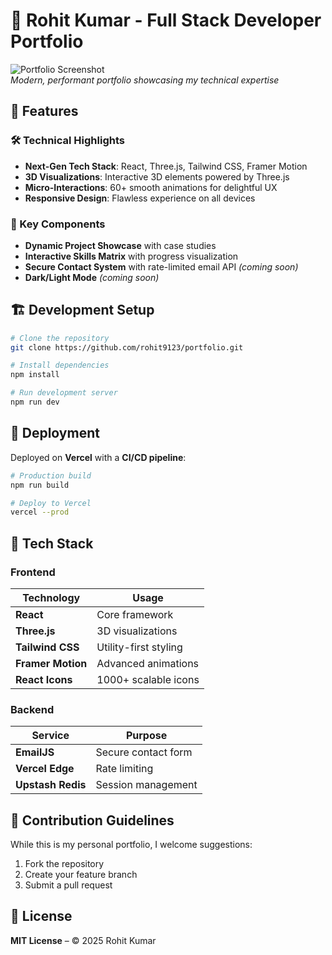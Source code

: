 # 🚀 Rohit Kumar - Full Stack Developer Portfolio
![Portfolio Screenshot](https://github.com/user-attachments/assets/27e3470c-4eea-4789-b3a3-d6ad202e2a2d)  
*Modern, performant portfolio showcasing my technical expertise*  

## 🌟 Features  

### 🛠 Technical Highlights  
- **Next-Gen Tech Stack**: React, Three.js, Tailwind CSS, Framer Motion  
- **3D Visualizations**: Interactive 3D elements powered by Three.js  
- **Micro-Interactions**: 60+ smooth animations for delightful UX  
- **Responsive Design**: Flawless experience on all devices  

### 🎯 Key Components  
- **Dynamic Project Showcase** with case studies  
- **Interactive Skills Matrix** with progress visualization  
- **Secure Contact System** with rate-limited email API *(coming soon)* 
- **Dark/Light Mode** *(coming soon)*  

## 🏗 Development Setup  

```bash
# Clone the repository
git clone https://github.com/rohit9123/portfolio.git

# Install dependencies
npm install

# Run development server
npm run dev
```  

## 🚀 Deployment  
Deployed on **Vercel** with a **CI/CD pipeline**:  

```bash
# Production build
npm run build

# Deploy to Vercel
vercel --prod
```  

## 🧩 Tech Stack  

### Frontend  

| Technology      | Usage                  |  
|---------------|-----------------------|  
| **React**      | Core framework          |  
| **Three.js**   | 3D visualizations       |  
| **Tailwind CSS** | Utility-first styling  |  
| **Framer Motion** | Advanced animations  |  
| **React Icons**  | 1000+ scalable icons   |  

### Backend  

| Service       | Purpose                  |  
|--------------|--------------------------|  
| **EmailJS**   | Secure contact form      |  
| **Vercel Edge** | Rate limiting           |  
| **Upstash Redis** | Session management   |  


## 🤝 Contribution Guidelines  
While this is my personal portfolio, I welcome suggestions:  

1. Fork the repository  
2. Create your feature branch  
3. Submit a pull request  

## 📜 License  
**MIT License** – © 2025 Rohit Kumar 
